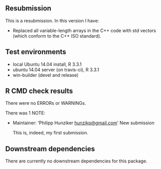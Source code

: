 ## Resubmission
This is a resubmission. In this version I have:
* Replaced all variable-length arrays in the C++ code with std vectors (which conform to the C++ ISO standard).

## Test environments
* local Ubuntu 14.04 install, R 3.3.1
* ubuntu 14.04 server (on travis-ci), R 3.3.1
* win-builder (devel and release)

## R CMD check results
There were no ERRORs or WARNINGs. 

There was 1 NOTE:

* Maintainer: 'Philipp Hunziker <hunzikp@gmail.com>'
  New submission

  This is, indeed, my first submission.

## Downstream dependencies
There are currently no downstream dependencies for this package.
